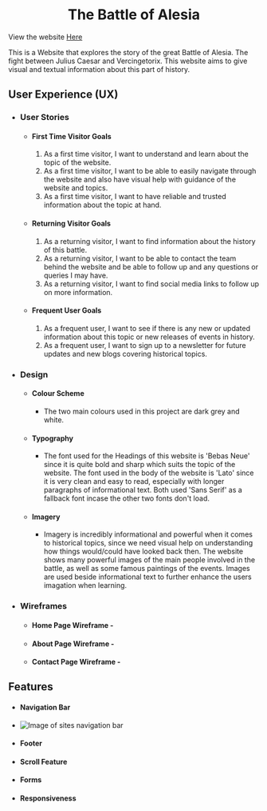 <h1 align="center">The Battle of Alesia</h1>

View the website [Here](https://maxxkm.github.io/CI-Project-1/)

This is a Website that explores the story of the great Battle of Alesia. The fight between Julius Caesar and Vercingetorix. This website aims to give visual and textual information about this part of history.

## User Experience (UX)

-  ### User Stories

   -  #### First Time Visitor Goals
        1. As a first time visitor, I want to understand and learn about the topic of the website.
        2. As a first time visitor, I want to be able to easily navigate through the website and also have visual help with guidance of the website and topics.
        3. As a first time visitor, I want to have reliable and trusted information about the topic at hand.

   -  #### Returning Visitor Goals
        1. As a returning visitor, I want to find information about the history of this battle.
        2. As a returning visitor, I want to be able to contact the team behind the website and be able to follow up and any questions or queries I may have.
        3. As a returning visitor, I want to find social media links to follow up on more information.
   
   -  #### Frequent User Goals
        1. As a frequent user, I want to see if there is any new or updated information about this topic or new releases of events in history.
        2. As a frequent user, I want to sign up to a newsletter for future updates and new blogs covering historical topics.


- ### Design
  - #### Colour Scheme
    - The two main colours used in this project are dark grey and white.
  - #### Typography
    - The font used for the Headings of this website is 'Bebas Neue' since it is quite bold and sharp which suits the topic of the website. The font used in the body of the website is 'Lato' since it is very clean and easy to read, especially with longer paragraphs of informational text. Both used 'Sans Serif' as a fallback font incase the other two fonts don't load.
  - #### Imagery
    - Imagery is incredibly informational and powerful when it comes to historical topics, since we need visual help on understanding how things would/could have looked back then. The website shows many powerful images of the main people involved in the battle, as well as some famous paintings of the events. Images are used beside informational text to further enhance the users imagation when learning.

- ### Wireframes
    - #### Home Page Wireframe -
    - #### About Page Wireframe -
    - #### Contact Page Wireframe -

## Features
  - #### Navigation Bar
  - ![Image of sites navigation bar](/workspaces/CI-Project-1/assets/images/readme-images/nav.jpg)
  - #### Footer
  - #### Scroll Feature
  - #### Forms
  - #### Responsiveness
  
